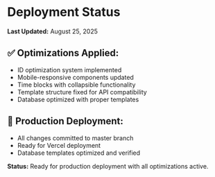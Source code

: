 # Deployment Status

**Last Updated:** August 25, 2025

## ✅ Optimizations Applied:
- ID optimization system implemented
- Mobile-responsive components updated  
- Time blocks with collapsible functionality
- Template structure fixed for API compatibility
- Database optimized with proper templates

## 🚀 Production Deployment:
- All changes committed to master branch
- Ready for Vercel deployment
- Database templates optimized and verified

**Status:** Ready for production deployment with all optimizations active.
